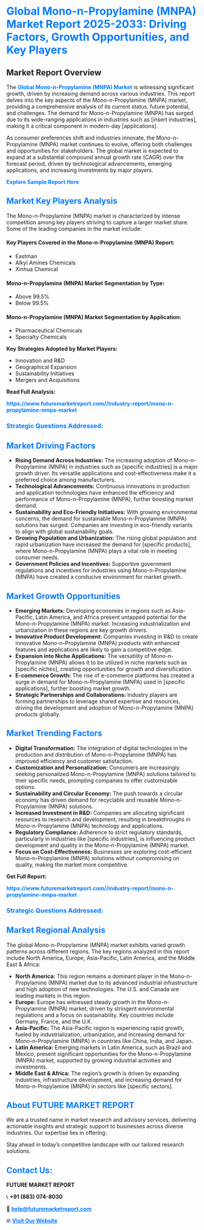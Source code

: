 <h1 style="color: #007BFF;">Global Mono-n-Propylamine (MNPA) Market Report 2025-2033: Driving Factors, Growth Opportunities, and Key Players</h1>

<section id="overview">
<h2>Market Report Overview</h2>
<p>The <a href="https://www.futuremarketreport.com//industry-report/mono-n-propylamine-mnpa-market" style="color: #007BFF; text-decoration: none;"><strong>Global Mono-n-Propylamine (MNPA) Market</strong></a> is witnessing significant growth, driven by increasing demand across various industries. This report delves into the key aspects of the Mono-n-Propylamine (MNPA) market, providing a comprehensive analysis of its current status, future potential, and challenges. The demand for Mono-n-Propylamine (MNPA) has surged due to its wide-ranging applications in industries such as [insert industries], making it a critical component in modern-day [applications].</p>
<p>As consumer preferences shift and industries innovate, the Mono-n-Propylamine (MNPA) market continues to evolve, offering both challenges and opportunities for stakeholders. The global market is expected to expand at a substantial compound annual growth rate (CAGR) over the forecast period, driven by technological advancements, emerging applications, and increasing investments by major players.</p>
</section>

<section id="overview">
<p><a href="https://www.futuremarketreport.com//request-sample/reportId=47207" style="color: #007BFF; text-decoration: none;"><strong>Explore Sample Report Here</strong></a></p>
</section>

<section id="key-players">
<h2 style="color: #007BFF;">Market Key Players Analysis</h2>
<p>The Mono-n-Propylamine (MNPA) market is characterized by intense competition among key players striving to capture a larger market share. Some of the leading companies in the market include:</p>
<h4>Key Players Covered in the Mono-n-Propylamine (MNPA) Report:</h4>
<ul><li>Eastman</li><li>Alkyl Amines Chemicals</li><li>Xinhua Chemical</li></ul>
<h4>Mono-n-Propylamine (MNPA) Market Segmentation by Type:</h4>
<ul><li>Above 99.5%</li><li>Below 99.5%</li></ul>

<h4>Mono-n-Propylamine (MNPA) Market Segmentation by Application:</h4>
<ul><li>Pharmaceutical Chemicals</li><li>Specialty Chemicals</li></ul>
<p><strong>Key Strategies Adopted by Market Players:</strong></p>
<ul>
<li>Innovation and R&D</li>
<li>Geographical Expansion</li>
<li>Sustainability Initiatives</li>
<li>Mergers and Acquisitions</li>
</ul>
</section>

<section>
<p><strong>Read Full Analysis: </strong></p><a href="https://www.futuremarketreport.com//industry-report/mono-n-propylamine-mnpa-market" style="color: #007BFF; text-decoration: none;"><strong>https://www.futuremarketreport.com//industry-report/mono-n-propylamine-mnpa-market</strong></a>
<h3 style="color: #007BFF;">Strategic Questions Addressed:</h3>
</section>

<section id="driving-factors">
<h2 style="color: #007BFF;">Market Driving Factors</h2>
<ul>
<li><strong>Rising Demand Across Industries:</strong> The increasing adoption of Mono-n-Propylamine (MNPA) in industries such as [specific industries] is a major growth driver. Its versatile applications and cost-effectiveness make it a preferred choice among manufacturers.</li>
<li><strong>Technological Advancements:</strong> Continuous innovations in production and application technologies have enhanced the efficiency and performance of Mono-n-Propylamine (MNPA), further boosting market demand.</li>
<li><strong>Sustainability and Eco-Friendly Initiatives:</strong> With growing environmental concerns, the demand for sustainable Mono-n-Propylamine (MNPA) solutions has surged. Companies are investing in eco-friendly variants to align with global sustainability goals.</li>
<li><strong>Growing Population and Urbanization:</strong> The rising global population and rapid urbanization have increased the demand for [specific products], where Mono-n-Propylamine (MNPA) plays a vital role in meeting consumer needs.</li>
<li><strong>Government Policies and Incentives:</strong> Supportive government regulations and incentives for industries using Mono-n-Propylamine (MNPA) have created a conducive environment for market growth.</li>
</ul>
</section>

<section id="growth-opportunities">
<h2 style="color: #007BFF;">Market Growth Opportunities</h2>
<ul>
<li><strong>Emerging Markets:</strong> Developing economies in regions such as Asia-Pacific, Latin America, and Africa present untapped potential for the Mono-n-Propylamine (MNPA) market. Increasing industrialization and urbanization in these regions are key growth drivers.</li>
<li><strong>Innovative Product Development:</strong> Companies investing in R&D to create innovative Mono-n-Propylamine (MNPA) products with enhanced features and applications are likely to gain a competitive edge.</li>
<li><strong>Expansion into Niche Applications:</strong> The versatility of Mono-n-Propylamine (MNPA) allows it to be utilized in niche markets such as [specific niches], creating opportunities for growth and diversification.</li>
<li><strong>E-commerce Growth:</strong> The rise of e-commerce platforms has created a surge in demand for Mono-n-Propylamine (MNPA) used in [specific applications], further boosting market growth.</li>
<li><strong>Strategic Partnerships and Collaborations:</strong> Industry players are forming partnerships to leverage shared expertise and resources, driving the development and adoption of Mono-n-Propylamine (MNPA) products globally.</li>
</ul>
</section>

<section id="trending-factors">
<h2 style="color: #007BFF;">Market Trending Factors</h2>
<ul>
<li><strong>Digital Transformation:</strong> The integration of digital technologies in the production and distribution of Mono-n-Propylamine (MNPA) has improved efficiency and customer satisfaction.</li>
<li><strong>Customization and Personalization:</strong> Consumers are increasingly seeking personalized Mono-n-Propylamine (MNPA) solutions tailored to their specific needs, prompting companies to offer customizable options.</li>
<li><strong>Sustainability and Circular Economy:</strong> The push towards a circular economy has driven demand for recyclable and reusable Mono-n-Propylamine (MNPA) solutions.</li>
<li><strong>Increased Investment in R&D:</strong> Companies are allocating significant resources to research and development, resulting in breakthroughs in Mono-n-Propylamine (MNPA) technology and applications.</li>
<li><strong>Regulatory Compliance:</strong> Adherence to strict regulatory standards, particularly in industries like [specific industries], is influencing product development and quality in the Mono-n-Propylamine (MNPA) market.</li>
<li><strong>Focus on Cost-Effectiveness:</strong> Businesses are exploring cost-efficient Mono-n-Propylamine (MNPA) solutions without compromising on quality, making the market more competitive.</li>
</ul>
</section>

<section>
<p><strong>Get Full Report: </strong></p><a href="https://www.futuremarketreport.com//industry-report/mono-n-propylamine-mnpa-market" style="color: #007BFF; text-decoration: none;"><strong>https://www.futuremarketreport.com//industry-report/mono-n-propylamine-mnpa-market</strong></a>
<h3 style="color: #007BFF;">Strategic Questions Addressed:</h3>
</section>


<section id="regional-analysis">
<h2 style="color: #007BFF;">Market Regional Analysis</h2>
<p>The global Mono-n-Propylamine (MNPA) market exhibits varied growth patterns across different regions. The key regions analyzed in this report include North America, Europe, Asia-Pacific, Latin America, and the Middle East & Africa:</p>
<ul>
<li><strong>North America:</strong> This region remains a dominant player in the Mono-n-Propylamine (MNPA) market due to its advanced industrial infrastructure and high adoption of new technologies. The U.S. and Canada are leading markets in this region.</li>
<li><strong>Europe:</strong> Europe has witnessed steady growth in the Mono-n-Propylamine (MNPA) market, driven by stringent environmental regulations and a focus on sustainability. Key countries include Germany, France, and the U.K.</li>
<li><strong>Asia-Pacific:</strong> The Asia-Pacific region is experiencing rapid growth, fueled by industrialization, urbanization, and increasing demand for Mono-n-Propylamine (MNPA) in countries like China, India, and Japan.</li>
<li><strong>Latin America:</strong> Emerging markets in Latin America, such as Brazil and Mexico, present significant opportunities for the Mono-n-Propylamine (MNPA) market, supported by growing industrial activities and investments.</li>
<li><strong>Middle East & Africa:</strong> The region’s growth is driven by expanding industries, infrastructure development, and increasing demand for Mono-n-Propylamine (MNPA) in sectors like [specific sectors].</li>
</ul>
</section>

<footer>
<h2 style="color: #007BFF;">About FUTURE MARKET REPORT</h2>
<p>We are a trusted name in market research and advisory services, delivering actionable insights and strategic support to businesses across diverse industries. Our expertise lies in offering:</p>

<p>Stay ahead in today’s competitive landscape with our tailored research solutions.</p>

<h2 style="color: #007BFF;">Contact Us:</h2>
<p><strong>FUTURE MARKET REPORT</strong></p>
<p>📞 <strong>+91 (883) 074-8030</strong></p>
<p>📧 <strong><a href="mailto:help@futuremarketreport.com" style="color: #007BFF;">help@futuremarketreport.com</a></strong></p>
<p>🌐 <strong><a href="https://www.futuremarketreport.com/" style="color: #007BFF;">Visit Our Website</a></strong></p>
</footer>